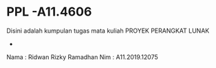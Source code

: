 # PPL -A11.4606
Disini adalah kumpulan tugas mata kuliah PROYEK PERANGKAT LUNAK

+
Nama   : Ridwan Rizky Ramadhan
Nim    : A11.2019.12075
